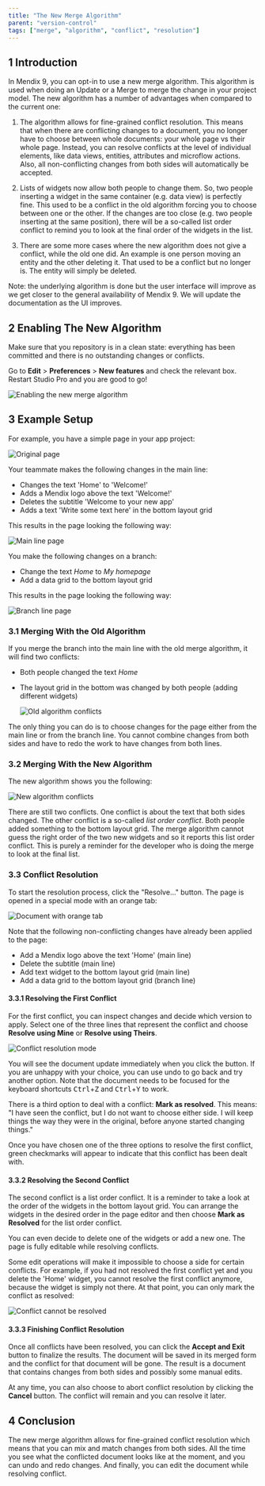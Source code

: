 ```yaml
---
title: "The New Merge Algorithm"
parent: "version-control"
tags: ["merge", "algorithm", "conflict", "resolution"]
---
```


## 1 Introduction
    
In Mendix 9, you can opt-in to use a new merge algorithm. This algorithm is used when doing an Update or a Merge to merge the change in your project model. The new algorithm has a number of advantages when compared to the current one:
    
1. The algorithm allows for fine-grained conflict resolution. This means that when there are conflicting changes to a document, you no longer have to choose between whole documents: your whole page vs their whole page. Instead, you can resolve conflicts at the level of individual elements, like data views, entities, attributes and microflow actions. Also, all non-conflicting changes from both sides will automatically be accepted.
    
2. Lists of widgets now allow both people to change them. So, two people inserting a widget in the same container (e.g. data view) is perfectly fine. This used to be a conflict in the old algorithm forcing you to choose between one or the other. If the changes are too close (e.g. two people inserting at the same position), there will be a so-called list order conflict to remind you to look at the final order of the widgets in the list. 
    
3. There are some more cases where the new algorithm does not give a conflict, while the old one did. An example is one person moving an entity and the other deleting it. That used to be a conflict but no longer is. The entity will simply be deleted.

Note: the underlying algorithm is done but the user interface will improve as we get closer to the general availability of Mendix 9. We will update the documentation as the UI improves.

## 2 Enabling The New Algorithm

Make sure that you repository is in a clean state: everything has been committed and there is no outstanding changes or conflicts. 

Go to **Edit** > **Preferences** > **New features** and check the relevant box. Restart Studio Pro and you are good to go!

![Enabling the new merge algorithm](attachments/new-merge-algorithm/enable-new-merge-algorithm.png)

## 3 Example Setup

For example, you have a simple page in your app project:

![Original page](attachments/new-merge-algorithm/new-merge-algorithm-base-page.png)

Your teammate makes the following changes in the main line:

* Changes the text 'Home' to 'Welcome!'
* Adds a Mendix logo above the text 'Welcome!'
* Deletes the subtitle 'Welcome to your new app'
* Adds a text 'Write some text here' in the bottom layout grid

This results in the page looking the following way:

![Main line page](attachments/new-merge-algorithm/new-merge-algorithm-main-page.png)

You make the following changes on a branch:

* Change the text *Home* to *My homepage*
* Add a data grid to the bottom layout grid

This results in the page looking the following way:

![Branch line page](attachments/new-merge-algorithm/new-merge-algorithm-branch-page.png)

### 3.1 Merging With the Old Algorithm

If you merge the branch into the main line with the old merge algorithm, it will find two conflicts:

* Both people changed the text *Home*
* The layout grid in the bottom was changed by both people (adding different widgets)

    ![Old algorithm conflicts](attachments/new-merge-algorithm/old-merge-algorithm-conflicts.png)

The only thing you can do is to choose changes for the page either from the main line or from the branch line. You cannot combine changes from both sides and have to redo the work to have changes from both lines. 

### 3.2 Merging With the New Algorithm

The new algorithm shows you the following:

![New algorithm conflicts](attachments/new-merge-algorithm/new-merge-algorithm-conflicts.png)

There are still two conflicts. One conflict is about the text that both sides changed. The other conflict is a so-called *list order conflict*. Both people added something to the bottom layout grid. The merge algorithm cannot guess the right order of the two new widgets and so it reports this list order conflict. This is purely a reminder for the developer who is doing the merge to look at the final list. 

### 3.3 Conflict Resolution

To start the resolution process, click the "Resolve..." button. The page is opened in a special mode with an orange tab:

![Document with orange tab](attachments/new-merge-algorithm/new-merge-algorithm-orange-tab.png)

Note that the following non-conflicting changes have already been applied to the page:

* Add a Mendix logo above the text 'Home' (main line)
* Delete the subtitle (main line)
* Add text widget to the bottom layout grid (main line)
* Add a data grid to the bottom layout grid (branch line)

#### 3.3.1 Resolving the First Conflict

For the first conflict, you can inspect changes and decide which version to apply. Select one of the three lines that represent the conflict and choose **Resolve using Mine** or **Resolve using Theirs**. 

![Conflict resolution mode](attachments/new-merge-algorithm/new-merge-algorithm-resolve-mode.png)

You will see the document update immediately when you click the button. If you are unhappy with your choice, you can use undo to go back and try another option. Note that the document needs to be focused for the keyboard shortcuts <kbd>Ctrl</kbd>+<kbd>Z</kbd> and <kbd>Ctrl</kbd>+<kbd>Y</kbd> to work.

There is a third option to deal with a conflict: **Mark as resolved**. This means: "I have seen the conflict, but I do not want to choose either side. I will keep things the way they were in the original, before anyone started changing things."

Once you have chosen one of the three options to resolve the first conflict, green checkmarks will appear to indicate that this conflict has been dealt with.

#### 3.3.2 Resolving the Second Conflict

The second conflict is a list order conflict. It is a reminder to take a look at the order of the widgets in the bottom layout grid. You can arrange the widgets in the desired order in the page editor and then choose **Mark as Resolved** for the list order conflict.

You can even decide to delete one of the widgets or add a new one. The page is fully editable while resolving conflicts. 

Some edit operations will make it impossible to choose a side for certain conflicts. For example, if you had not resolved the first conflict yet and you delete the 'Home' widget, you cannot resolve the first conflict anymore, because the widget is simply not there. At that point, you can only mark the conflict as resolved:

![Conflict cannot be resolved](attachments/new-merge-algorithm/new-merge-algorithm-cannot-resolve.PNG)

#### 3.3.3 Finishing Conflict Resolution

Once all conflicts have been resolved, you can click the **Accept and Exit** button to finalize the results. The document will be saved in its merged form and the conflict for that document will be gone. The result is a document that contains changes from both sides and possibly some manual edits.

At any time, you can also choose to abort conflict resolution by clicking the **Cancel** button. The conflict will remain and you can resolve it later.

## 4 Conclusion

The new merge algorithm allows for fine-grained conflict resolution which means that you can mix and match changes from both sides. All the time you see what the conflicted document looks like at the moment, and you can undo and redo changes. And finally, you can edit the document while resolving conflict. 
